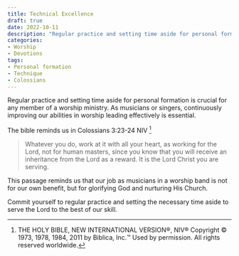 ```yaml
---
title: Technical Excellence
draft: true
date: 2022-10-11
description: "Regular practice and setting time aside for personal formation is crucial for any member of a worship ministry..."
categories:
- Worship
- Devotions
tags:
- Personal formation
- Technique
- Colossians
---
```


Regular practice and setting time aside for personal formation is crucial for any member of a worship ministry. As musicians or singers, continuously improving our abilities in worship leading effectively is essential.

The bible reminds us in Colossians 3:23-24 NIV [^1]

> Whatever you do, work at it with all your heart, as working for the Lord, not for human masters, since you know that you will receive an inheritance from the Lord as a reward. It is the Lord Christ you are serving.

[^1]: THE HOLY BIBLE, NEW INTERNATIONAL VERSION®, NIV® Copyright © 1973, 1978, 1984, 2011 by Biblica, Inc.™ Used by permission. All rights reserved worldwide.

This passage reminds us that our job as musicians in a worship band is not for our own benefit, but for glorifying God and nurturing His Church.

Commit yourself to regular practice and setting the necessary time aside to serve the Lord to the best of our skill.
